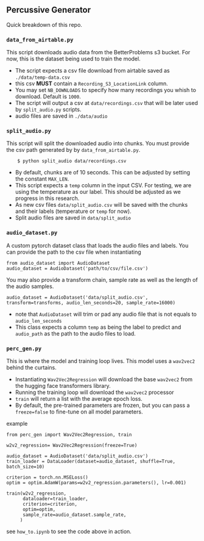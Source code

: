 ## Percussive Generator

Quick breakdown of this repo. 


### `data_from_airtable.py`

This script downloads audio data from the BetterProblems s3 bucket. For now, this is the dataset being used to train the model.

- The script expects a csv file download from airtable saved as `./data/temp-data.csv`
- this csv **MUST** contain a `Recording_S3_LocationLink` column. 
- You may set `NB_DOWNLOADS` to specify how many recordings you whish to download. Default is `1000`.
- The script will output a csv at `data/recordings.csv` that will be later used by `split_audio.py` scripts.
- audio files are saved in `./data/audio`

### `split_audio.py`

This script will split the downloaded audio into chunks. You must provide the csv path generated by
by `data_from_airtable.py`.

        $ python split_audio data/recordings.csv


- By default, chunks are of 10 seconds. This can be adjusted by setting the constant `MAX_LEN`.
- This script expects a `temp` column in the input CSV. For testing, we are using the temperature as our label. This should be adjusted as we progress in this research.
- As new csv files `data/split_audio.csv` will be saved with the chunks and their labels (temperature or `temp` for now).
- Split audio files are saved in `data/split_audio`

### `audio_dataset.py`

A custom pytorch dataset class that loads the audio files and labels. You can provide the path to the csv file when instantiating

    from audio_dataset import AudioDataset
    audio_dataset = AudioDataset('path/to/csv/file.csv')

You may also provide a transform chain, sample rate as well as the length of the audio samples. 

    audio_dataset = AudioDataset('data/split_audio.csv', transform=transforms, audio_len_seconds=20, sample_rate=16000)

- note that `AudioDataset` will trim or pad any audio file that is not equals to `audio_len_seconds`
- This class expects a column `temp` as being the label to predict and `audio_path` as the path to the audio files to load.

### `perc_gen.py`

This is where the model and training loop lives. This model uses a `wav2vec2` behind the curtains.

- Instantiating `Wav2Vec2Regression` will download the base `wav2vec2` from the hugging face transformers library.
- Running the training loop will download the `wav2vec2` processor 
- `train` will return a list with the average epoch loss.
- By default, the pre-trained parameters are frozen, but you can pass a `freeze=false` to fine-tune on all model parameters.

example

    from perc_gen import Wav2Vec2Regression, train

    w2v2_regression= Wav2Vec2Regression(freeze=True)

    audio_dataset = AudioDataset('data/split_audio.csv')
    train_loader = DataLoader(dataset=audio_dataset, shuffle=True, batch_size=10)

    criterion = torch.nn.MSELoss()
    optim = optim.AdamW(params=w2v2_regression.parameters(), lr=0.001)

    train(w2v2_regression,
          dataloader=train_loader,
          criterion=criterion,
          optim=optim,
          sample_rate=audio_dataset.sample_rate,
         )


see `how_to.ipynb` to see the code above in action.



